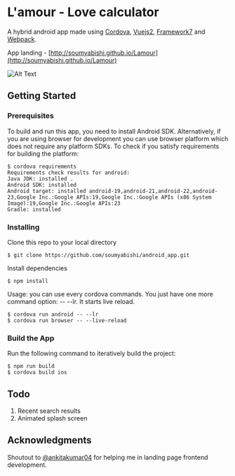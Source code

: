 
# L'amour - Love calculator

A hybrid android app made using [Cordova](https://cordova.apache.org/), [Vuejs2](https://vuejs.org/), [Framework7](framework7.io) and [Webpack](https://webpack.js.org/).

App landing - [http://soumyabishi.github.io/Lamour](http://soumyabishi.github.io/Lamour)

![Alt Text](https://media.giphy.com/media/l49JPKkeibEuWeFPi/giphy.gif)




## Getting Started


### Prerequisites

To build and run this app, you need to install Android SDK. Alternatively, if you are using browser for development you can use browser platform which does not require any platform SDKs.
To check if you satisfy requirements for building the platform:

```
$ cordova requirements
Requirements check results for android:
Java JDK: installed .
Android SDK: installed
Android target: installed android-19,android-21,android-22,android-23,Google Inc.:Google APIs:19,Google Inc.:Google APIs (x86 System Image):19,Google Inc.:Google APIs:23
Gradle: installed
```

### Installing

Clone this repo to your local directory 
```
$ git clone https://github.com/soumyabishi/android_app.git
```

Install dependencies

```
$ npm install 
```

Usage: you can use every cordova commands. You just have one more command option: -- --lr. It starts live reload.

```
$ cordova run android -- --lr
$ cordova run browser -- --live-reload
```

### Build the App
Run the following command to iteratively build the project:

```
$ npm run build
$ cordova build ios
```


## Todo
1. Recent search results
2. Animated splash screen


## Acknowledgments

Shoutout to [@ankitakumar04](https://github.com/ankitakumar04/) for helping me in landing page frontend development. 


